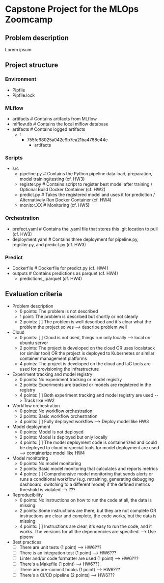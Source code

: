 # Capstone Project for the MLOps Zoomcamp
## Problem description
Lorem ipsum

## Project structure

### Environment
- Pipfile
- Pipfile.lock

### MLflow
- artifacts        # Contains artifacts from MLflow
- mlflow.db        # Contains the local mlflow database
- artifacts        # Contains logged artifacts
  - 1
    - 755fe68025a042e9b7ea21ba4768e44e
      - artifacts

### Scripts
- src
  - pipeline.py      # Contains the Python pipeline data load, preparation, model training/testing (cf. HW3)
  - register.py      # Contains script to register best model after training / Optional Build Docker Container (cf. HW2)
  - predict.py       # Takes the registered model and uses it for prediction / Alternatively Run Docker Container (cf. HW4)
  - monitor.XX       # Monitoring (cf. HW5)

### Orchestration
- prefect.yaml     # Contains the .yaml file that stores this .git location to pull (cf. HW3)
- deployment.yaml  # Contains three deployment for pipeline.py, register.py, and predict.py (cf. HW3)

### Predict
- Dockerfile       # Dockerfile for predict.py (cf. HW4)
- outputs          # Contains predictions as parquet (cf. HW4)
  - predictions_<ID>.parquet (cf. HW4)

## Evaluation criteria
* Problem description
    * 0 points: The problem is not described
    * 1 point: The problem is described but shortly or not clearly 
    * 2 points: [ ] The problem is well described and it's clear what the problem the project solves --> describe problem well
* Cloud
    * 0 points: [ ] Cloud is not used, things run only locally --> local on ubuntu server
    * 2 points: The project is developed on the cloud OR uses localstack (or similar tool) OR the project is deployed to Kubernetes or similar container management platforms
    * 4 points: The project is developed on the cloud and IaC tools are used for provisioning the infrastructure
* Experiment tracking and model registry
    * 0 points: No experiment tracking or model registry
    * 2 points: Experiments are tracked or models are registered in the registry
    * 4 points: [ ] Both experiment tracking and model registry are used --> Track like HW2
* Workflow orchestration
    * 0 points: No workflow orchestration
    * 2 points: Basic workflow orchestration
    * 4 points: [ ] Fully deployed workflow  --> Deploy model like HW3
* Model deployment
    * 0 points: Model is not deployed
    * 2 points: Model is deployed but only locally
    * 4 points: [ ] The model deployment code is containerized and could be deployed to cloud or special tools for model deployment are used --> containerize model like HW4
* Model monitoring
    * 0 points: No model monitoring
    * 2 points: Basic model monitoring that calculates and reports metrics
    * 4 points: [ ] Comprehensive model monitoring that sends alerts or runs a conditional workflow (e.g. retraining, generating debugging dashboard, switching to a different model) if the defined metrics threshold is violated --> ???
* Reproducibility
    * 0 points: No instructions on how to run the code at all, the data is missing
    * 2 points: Some instructions are there, but they are not complete OR instructions are clear and complete, the code works, but the data is missing
    * 4 points: [ ] Instructions are clear, it's easy to run the code, and it works. The versions for all the dependencies are specified. --> Use pipenv
* Best practices
    * [ ] There are unit tests (1 point) --> HW6???
    * [ ] There is an integration test (1 point) --> HW6???
    * [ ] Linter and/or code formatter are used (1 point) --> HW6???
    * [ ] There's a Makefile (1 point) --> HW6???
    * [ ] There are pre-commit hooks (1 point) --> HW6???
    * [ ] There's a CI/CD pipeline (2 points) --> HW6???
